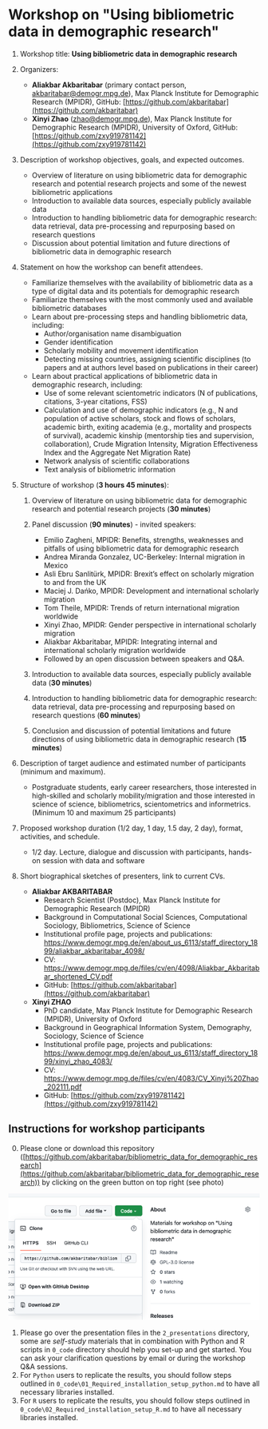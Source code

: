 # Workshop on "Using bibliometric data in demographic research"

1. Workshop title: **Using bibliometric data in demographic research**

2. Organizers:
    - **Aliakbar Akbaritabar** (primary contact person, akbaritabar@demogr.mpg.de), Max Planck Institute for Demographic Research (MPIDR), GitHub: [https://github.com/akbaritabar](https://github.com/akbaritabar)
    - **Xinyi Zhao** (zhao@demogr.mpg.de), Max Planck Institute for Demographic Research (MPIDR), University of Oxford, GitHub: [https://github.com/zxy919781142](https://github.com/zxy919781142)

3.	Description of workshop objectives, goals, and expected outcomes. 
    - Overview of literature on using bibliometric data for demographic research and potential research projects and some of the newest bibliometric applications
    - Introduction to available data sources, especially publicly available data
    - Introduction to handling bibliometric data for demographic research: data retrieval, data pre-processing and repurposing based on research questions
    - Discussion about potential limitation and future directions of bibliometric data in demographic research

4.	Statement on how the workshop can benefit attendees. 
    - Familiarize themselves with the availability of bibliometric data as a type of digital data and its potentials for demographic research
    - Familiarize themselves with the most commonly used and available bibliometric databases
    - Learn about pre-processing steps and handling bibliometric data, including: 
        - Author/organisation name disambiguation 
        - Gender identification
        - Scholarly mobility and movement identification
        - Detecting missing countries, assigning scientific disciplines (to papers and at authors level based on publications in their career)
    - Learn about practical applications of bibliometric data in demographic research, including:
        - Use of some relevant scientometric indicators (N of publications, citations, 3-year citations, FSS)
        - Calculation and use of demographic indicators (e.g., N and population of active scholars, stock and flows of scholars, academic birth, exiting academia (e.g., mortality and prospects of survival), academic kinship (mentorship ties and supervision, collaboration), Crude Migration Intensity, Migration Effectiveness Index and the Aggregate Net Migration Rate)
        - Network analysis of scientific collaborations
        - Text analysis of bibliometric information
5.	Structure of workshop (**3 hours 45 minutes**):
    1. Overview of literature on using bibliometric data for demographic research and potential research projects (**30 minutes**)
    2. Panel discussion (**90 minutes**) - invited speakers:
        - Emilio Zagheni, MPIDR: Benefits, strengths, weaknesses and pitfalls of using bibliometric data for demographic research
        - Andrea Miranda Gonzalez, UC-Berkeley: Internal migration in Mexico
        - Asli Ebru Sanlitürk, MPIDR: Brexit’s effect on scholarly migration to and from the UK
        - Maciej J. Dańko, MPIDR: Development and international scholarly migration
        - Tom Theile, MPIDR: Trends of return international migration worldwide
        - Xinyi Zhao, MPIDR: Gender perspective in international scholarly migration
        - Aliakbar Akbaritabar, MPIDR: Integrating internal and international scholarly migration worldwide
        - Followed by an open discussion between speakers and Q&A.

    3. Introduction to available data sources, especially publicly available data (**30 minutes**)
    4. Introduction to handling bibliometric data for demographic research: data retrieval, data pre-processing and repurposing based on research questions (**60 minutes**)
    5. Conclusion and discussion of potential limitations and future directions of using bibliometric data in demographic research (**15 minutes**)

6.	Description of target audience and estimated number of participants (minimum and maximum). 
    - Postgraduate students, early career researchers, those interested in high-skilled and scholarly mobility/migration and those interested in science of science, bibliometrics, scientometrics and informetrics. (Minimum 10 and maximum 25 participants)

7.	Proposed workshop duration (1/2 day, 1 day, 1.5 day, 2 day), format, activities, and schedule. 
    - 1/2 day. Lecture, dialogue and discussion with participants, hands-on session with data and software

8.	Short biographical sketches of presenters, link to current CVs. 
    - **Aliakbar AKBARITABAR** 
        - Research Scientist (Postdoc), Max Planck Institute for Demographic Research (MPIDR)
        - Background in Computational Social Sciences, Computational Sociology, Bibliometrics, Science of Science
        - Institutional profile page, projects and publications: https://www.demogr.mpg.de/en/about_us_6113/staff_directory_1899/aliakbar_akbaritabar_4098/
        - CV: https://www.demogr.mpg.de/files/cv/en/4098/Aliakbar_Akbaritabar_shortened_CV.pdf
        - GitHub: [https://github.com/akbaritabar](https://github.com/akbaritabar)
    - **Xinyi ZHAO**
        - PhD candidate, Max Planck Institute for Demographic Research (MPIDR), University of Oxford
        - Background in Geographical Information System, Demography, Sociology, Science of Science
        - Institutional profile page, projects and publications: https://www.demogr.mpg.de/en/about_us_6113/staff_directory_1899/xinyi_zhao_4083/ 
        - CV: https://www.demogr.mpg.de/files/cv/en/4083/CV_Xinyi%20Zhao_202111.pdf
        - GitHub: [https://github.com/zxy919781142](https://github.com/zxy919781142)

## Instructions for workshop participants

0. Please clone or download this repository ([https://github.com/akbaritabar/bibliometric_data_for_demographic_research](https://github.com/akbaritabar/bibliometric_data_for_demographic_research)) by clicking on the green button on top right (see photo)

![Clone or download](99_images/download_from_github.png)

1. Please go over the presentation files in the `2_presentations` directory, some are *self-study* materials that in combination with Python and R scripts in `0_code` directory should help you set-up and get started. You can ask your clarification questions by email or during the workshop Q&A sessions.
2. For `Python` users to replicate the results, you should follow steps outlined in `0_code\01_Required_installation_setup_python.md` to have all necessary libraries installed.
3. For `R` users to replicate the results, you should follow steps outlined in `0_code\02_Required_installation_setup_R.md` to have all necessary libraries installed.

